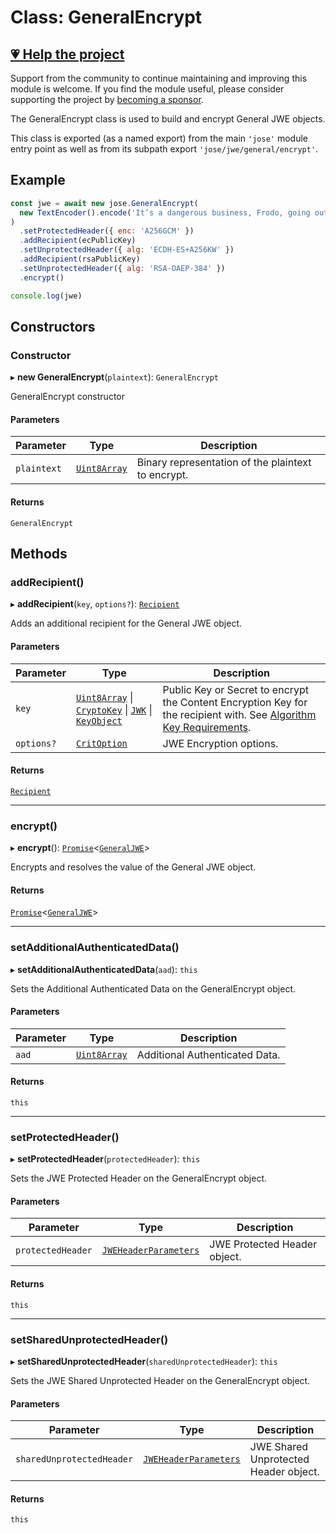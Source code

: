 # Class: GeneralEncrypt

## [💗 Help the project](https://github.com/sponsors/panva)

Support from the community to continue maintaining and improving this module is welcome. If you find the module useful, please consider supporting the project by [becoming a sponsor](https://github.com/sponsors/panva).

The GeneralEncrypt class is used to build and encrypt General JWE objects.

This class is exported (as a named export) from the main `'jose'` module entry point as well as
from its subpath export `'jose/jwe/general/encrypt'`.

## Example

```js
const jwe = await new jose.GeneralEncrypt(
  new TextEncoder().encode('It’s a dangerous business, Frodo, going out your door.'),
)
  .setProtectedHeader({ enc: 'A256GCM' })
  .addRecipient(ecPublicKey)
  .setUnprotectedHeader({ alg: 'ECDH-ES+A256KW' })
  .addRecipient(rsaPublicKey)
  .setUnprotectedHeader({ alg: 'RSA-OAEP-384' })
  .encrypt()

console.log(jwe)
```

## Constructors

### Constructor

▸ **new GeneralEncrypt**(`plaintext`): `GeneralEncrypt`

GeneralEncrypt constructor

#### Parameters

| Parameter | Type | Description |
| ------ | ------ | ------ |
| `plaintext` | [`Uint8Array`](https://developer.mozilla.org/docs/Web/JavaScript/Reference/Global_Objects/Uint8Array) | Binary representation of the plaintext to encrypt. |

#### Returns

`GeneralEncrypt`

## Methods

### addRecipient()

▸ **addRecipient**(`key`, `options?`): [`Recipient`](../interfaces/Recipient.md)

Adds an additional recipient for the General JWE object.

#### Parameters

| Parameter | Type | Description |
| ------ | ------ | ------ |
| `key` | [`Uint8Array`](https://developer.mozilla.org/docs/Web/JavaScript/Reference/Global_Objects/Uint8Array) \| [`CryptoKey`](https://developer.mozilla.org/docs/Web/API/CryptoKey) \| [`JWK`](../../../../types/interfaces/JWK.md) \| [`KeyObject`](../../../../types/interfaces/KeyObject.md) | Public Key or Secret to encrypt the Content Encryption Key for the recipient with. See [Algorithm Key Requirements](https://github.com/panva/jose/issues/210#jwe-alg). |
| `options?` | [`CritOption`](../../../../types/interfaces/CritOption.md) | JWE Encryption options. |

#### Returns

[`Recipient`](../interfaces/Recipient.md)

***

### encrypt()

▸ **encrypt**(): [`Promise`](https://developer.mozilla.org/docs/Web/JavaScript/Reference/Global_Objects/Promise)\<[`GeneralJWE`](../../../../types/interfaces/GeneralJWE.md)\>

Encrypts and resolves the value of the General JWE object.

#### Returns

[`Promise`](https://developer.mozilla.org/docs/Web/JavaScript/Reference/Global_Objects/Promise)\<[`GeneralJWE`](../../../../types/interfaces/GeneralJWE.md)\>

***

### setAdditionalAuthenticatedData()

▸ **setAdditionalAuthenticatedData**(`aad`): `this`

Sets the Additional Authenticated Data on the GeneralEncrypt object.

#### Parameters

| Parameter | Type | Description |
| ------ | ------ | ------ |
| `aad` | [`Uint8Array`](https://developer.mozilla.org/docs/Web/JavaScript/Reference/Global_Objects/Uint8Array) | Additional Authenticated Data. |

#### Returns

`this`

***

### setProtectedHeader()

▸ **setProtectedHeader**(`protectedHeader`): `this`

Sets the JWE Protected Header on the GeneralEncrypt object.

#### Parameters

| Parameter | Type | Description |
| ------ | ------ | ------ |
| `protectedHeader` | [`JWEHeaderParameters`](../../../../types/interfaces/JWEHeaderParameters.md) | JWE Protected Header object. |

#### Returns

`this`

***

### setSharedUnprotectedHeader()

▸ **setSharedUnprotectedHeader**(`sharedUnprotectedHeader`): `this`

Sets the JWE Shared Unprotected Header on the GeneralEncrypt object.

#### Parameters

| Parameter | Type | Description |
| ------ | ------ | ------ |
| `sharedUnprotectedHeader` | [`JWEHeaderParameters`](../../../../types/interfaces/JWEHeaderParameters.md) | JWE Shared Unprotected Header object. |

#### Returns

`this`
